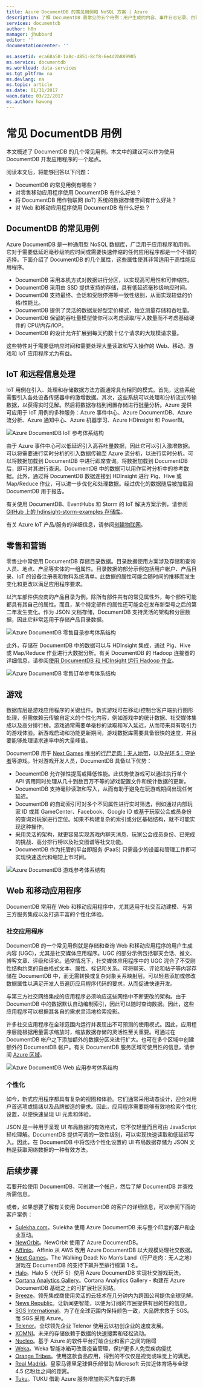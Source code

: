 ```yaml
---
title: Azure DocumentDB 的常见用例和 NoSQL 方案 | Azure
description: 了解 DocumentDB 最常见的五个用例：用户生成的内容、事件日志记录、目录数据、用户首选项数据和物联网 (IoT)。
services: documentdb
author: h0n
manager: jhubbard
editor: ''
documentationcenter: ''

ms.assetid: eca68a58-1a8c-4851-8cf8-6e4d2b889905
ms.service: documentdb
ms.workload: data-services
ms.tgt_pltfrm: na
ms.devlang: na
ms.topic: article
ms.date: 01/31/2017
wacn.date: 03/22/2017
ms.author: hawong
---
```


# 常见 DocumentDB 用例
本文概述了 DocumentDB 的几个常见用例。本文中的建议可以作为使用 DocumentDB 开发应用程序的一个起点。

阅读本文后，将能够回答以下问题：

- DocumentDB 的常见用例有哪些？
- 对零售移动应用程序使用 DocumentDB 有什么好处？
- 将 DocumentDB 用作物联网 (IoT) 系统的数据存储空间有什么好处？
- 对 Web 和移动应用程序使用 DocumentDB 有什么好处？

## DocumentDB 的常见用例
Azure DocumentDB 是一种通用型 NoSQL 数据库，广泛用于应用程序和用例。它对于需要低延迟毫秒级响应时间或需要快速伸缩的任何应用程序都是一个不错的选择。下面介绍了 DocumentDB 的几个属性，这些属性使其非常适用于高性能应用程序。

- DocumentDB 采用本机方式对数据进行分区，以实现高可用性和可伸缩性。
- DocumentDB 采用由 SSD 提供支持的存储，具有低延迟毫秒级响应时间。
- DocumentDB 支持最终、会话和受限停滞等一致性级别，从而实现较低的价格/性能比。
- DocumentDB 提供了灵活的数据友好型定价模式，独立测量存储和吞吐量。
- DocumentDB 保留的吞吐量模型使你可以考虑读取/写入数量而不考虑基础硬件的 CPU/内存/IOP。
- DocumentDB 的设计允许扩展到每天约数十亿个请求的大规模请求量。

这些特性对于需要低响应时间和需要处理大量读取和写入操作的 Web、移动、游戏和 IoT 应用程序尤为有益。

## IoT 和远程信息处理
IoT 用例在引入、处理和存储数据方法方面通常具有相同的模式。首先，这些系统需要引入各处设备传感器中的激增数据。其次，这些系统可以处理和分析流式传输数据，以获得实时见解。然后将数据存档到闲置存储进行批量分析。Azure 提供可应用于 IoT 用例的多种服务：Azure 事件中心、Azure DocumentDB、Azure 流分析、Azure 通知中心、Azure 机器学习、Azure HDInsight 和 PowerBI。

![Azure DocumentDB IoT 参考体系结构](./media/documentdb-use-cases/documentdb-iot.png)  

由于 Azure 事件中心可以低延迟引入高吞吐量数据，因此它可以引入激增数据。可以将需要进行实时分析的引入数据传输至 Azure 流分析，以进行实时分析。可以将数据加载到 DocumentDB 中进行即席查询。将数据加载到 DocumentDB 后，即可对其进行查询。DocumentDB 中的数据可以用作实时分析中的参考数据。此外，通过将 DocumentDB 数据连接到 HDInsight 进行 Pig、Hive 或 Map/Reduce 作业，可以进一步优化和处理数据。经过优化的数据随后被加载回 DocumentDB 用于报告。

有关使用 DocumentDB、EventHubs 和 Storm 的 IoT 解决方案示例，请参阅 [GitHub 上的 hdinsight-storm-examples 存储库](https://github.com/hdinsight/hdinsight-storm-examples/)。

有关 Azure IoT 产品/服务的详细信息，请参阅[创建物联网](http://www.microsoft.com/zh-cn/server-cloud/internet-of-things.aspx)。

## 零售和营销
零售业中常使用 DocumentDB 存储目录数据。目录数据使用方案涉及存储和查询人员、地点、产品等实体的一组属性。目录数据的部分示例包括用户帐户、产品目录、IoT 的设备注册表和物料系统清单。此数据的属性可能会随时间的推移而发生变化和更改以满足应用程序要求。

以汽车部件供应商的产品目录为例。除所有部件共有的常见属性外，每个部件可能都具有其自己的属性。而且，某个特定部件的属性还可能会在发布新型号之后的第二年发生变化。作为 JSON 文档存储，DocumentDB 支持灵活的架构和分层数据，因此它非常适用于存储产品目录数据。

![Azure DocumentDB 零售目录参考体系结构](./media/documentdb-use-cases/documentdb-retail-catalog.png)  

 此外，存储在 DocumentDB 中的数据可以与 HDInsight 集成，通过 Pig、Hive 或 Map/Reduce 作业进行大数据分析。有关 DocumentDB 的 Hadoop 连接器的详细信息，请参阅[使用 DocumentDB 和 HDInsight 运行 Hadoop 作业](./documentdb-run-hadoop-with-hdinsight.md)。

 ![Azure DocumentDB 零售订单参考体系结构](./media/documentdb-use-cases/documentdb-retail-orders.png)  

## 游戏
数据库层是游戏应用程序的关键组件。新式游戏可在移动/控制台客户端执行图形处理，但需依赖云传输自定义的个性化内容，例如游戏中的统计数据、社交媒体集成以及高分排行榜。游戏通常需要单毫秒的读取和写入延迟，从而带来具有吸引力的游戏体验。新游戏启动和功能更新期间，游戏数据库需要具备很快的速度，并且要能够处理请求速率中的大量峰值。

DocumentDB 用于 [Next Games](http://www.nextgames.com/) 推出的[行尸走肉：无人地带](https://azure.microsoft.com//blog/the-walking-dead-no-mans-land-game-soars-to-1-with-azure-documentdb/)，以及[光环 5：守护者](https://azure.microsoft.com/blog/how-halo-5-guardians-implemented-social-gameplay-using-azure-documentdb/)等游戏。针对游戏开发人员，DocumentDB 具备以下优势：

- DocumentDB 允许弹性提高或降低性能。此优势使游戏可以通过执行单个 API 调用同时处理从几十到数百万不等的游戏配置文件和统计数据的更新。
- DocumentDB 支持毫秒读取和写入，从而有助于避免在玩游戏期间出现任何延迟。
- DocumentDB 的自动索引可对多个不同属性进行实时筛选，例如通过内部玩家 ID 或其 GameCenter、Facebook、Google ID 或基于玩家公会成员身份的查询对玩家进行定位。如果不构建复杂的索引或分区基础结构，就不可能实现这种操作。
- 采用灵活的架构，就更容易实现游戏内聊天消息、玩家公会成员身份、已完成的挑战、高分排行榜以及社交图谱等社交功能。
- DocumentDB 作为托管的平台即服务 (PaaS) 只需最少的设置和管理工作即可实现快速迭代和缩短上市时间。

![Azure DocumentDB 游戏参考体系结构](./media/documentdb-use-cases/documentdb-gaming-architecture.png)  

## Web 和移动应用程序
DocumentDB 常用在 Web 和移动应用程序中，尤其适用于社交互动建模、与第三方服务集成以及打造丰富的个性化体验。

### 社交应用程序
DocumentDB 的一个常见用例就是存储和查询 Web 和移动应用程序的用户生成内容 (UGC)，尤其是社交媒体应用程序。UGC 的部分示例包括聊天会话、推文、博客文章、评级和评论。通常情况下，社交媒体应用程序中的 UGC 混合了不受刚性结构约束的自由格式文本、属性、标记和关系。可将聊天、评论和帖子等内容存储在 DocumentDB 中，而无需转换或复杂对象关系映射层。可以轻易添加或修改数据属性以满足开发人员遍历应用程序代码的要求，从而促进快速开发。

与第三方社交网络集成的应用程序必须响应这些网络中不断更改的架构。由于 DocumentDB 中的数据默认自动编制索引，因此可以随时查询数据。因此，这些应用程序可以根据其各自的需求灵活地检索投影。

许多社交应用程序在全球范围内运行并表现出不可预测的使用模式。因此，应用程序层能根据用量需求缩放时，缩放数据存储的灵活性至关重要。可通过在 DocumentDB 帐户之下添加额外的数据分区来进行扩大。也可在多个区域中创建额外的 DocumentDB 帐户。有关 DocumentDB 服务区域可使用性的信息，请参阅 [Azure 区域](https://azure.microsoft.com/regions/#services)。

![Azure DocumentDB Web 应用参考体系结构](./media/documentdb-use-cases/documentdb-web.png)  

### 个性化
如今，新式应用程序都具有复杂的视图和体验。它们通常采用动态设计，迎合对用户首选项或情绪以及品牌塑造的需求。因此，应用程序需要能够有效地检索个性化设置，以便快速呈现 UI 元素和体验。

JSON 是一种用于呈现 UI 布局数据的有效格式，它不仅轻量而且可由 JavaScript 轻松理解。DocumentDB 提供可调的一致性级别，可以实现快速读取和低延迟写入。因此，在 DocumentDB 中将包括个性化设置的 UI 布局数据存储为 JSON 文档是获取网络数据的一种有效方法。

## 后续步骤
若要开始使用 DocumentDB，可创建一个[帐户](https://www.azure.cn/pricing/1rmb-trial/)，然后了解 DocumentDB 并查找所需信息。

或者，如果想要了解有关使用 DocumentDB 的客户的详细信息，可以参阅下面的客户案例：

- [Sulekha.com](https://customers.microsoft.com/zh-cn/story/sulekha-uses-azure-documentdb-to-connect-customers-and-businesses-across-india)。Sulekha 使用 Azure DocumentDB 来与整个印度的客户和企业互动。
- [NewOrbit](https://customers.microsoft.com/zh-cn/story/neworbit-takes-flight-with-azure-documentdb)。NewOrbit 使用了 Azure DocumentDB。
- [Affinio](https://customers.microsoft.com/zh-cn/doclink/affinio-switches-from-aws-to-azure-documentdb-to-harness-social-data-at-scale)。Affinio 从 AWS 改用 Azure DocumentDB 以大规模处理社交数据。
- [Next Games](https://azure.microsoft.com//blog/the-walking-dead-no-mans-land-game-soars-to-1-with-azure-documentdb/)。The Walking Dead: No Man’s Land（行尸走肉：无人之地）游戏在 DocumentDB 的支持下飙升至排行榜第 1 名。
- [Halo](https://azure.microsoft.com/blog/how-halo-5-guardians-implemented-social-gameplay-using-azure-documentdb/)。Halo 5（光环 5）使用 Azure DocumentDB 实现社交游戏玩法。
- [Cortana Analytics Gallery](https://azure.microsoft.com/blog/cortana-analytics-gallery-a-scalable-community-site-built-on-azure-documentdb/)。Cortana Analytics Gallery - 构建在 Azure DocumentDB 基础之上的可扩展社区网站。
- [Breeze](https://customers.microsoft.com/Pages/CustomerStory.aspx?recid=18602)。领先集成商使用灵活的云技术在几分钟内为跨国公司提供全球见解。
- [News Republic](https://customers.microsoft.com/Pages/CustomerStory.aspx?recid=18639)。让新闻更智能，以便为订阅的市民提供有目的性的信息。
- [SGS International](https://customers.microsoft.com/Pages/CustomerStory.aspx?recid=18653)。为了在全球范围内保持颜色一致，大品牌求救于 SGS。而 SGS 采用 Azure。
- [Telenor](https://customers.microsoft.com/Pages/CustomerStory.aspx?recid=18608)。全球领先企业 Telenor 使用云以初创企业的速度发展。
- [XOMNI](https://customers.microsoft.com/Pages/CustomerStory.aspx?recid=18667)。未来的存储依赖于数据的快速搜索和轻松流动。
- [Nucleo](https://customers.microsoft.com/story/azure-based-software-platform-breaks-down-barriers-bet)。基于 Azure 的软件平台打破企业和客户之间的阻碍
- [Weka](https://customers.microsoft.com/story/weka-smart-fridge-improves-vaccine-management-so-more-people-can-be-protected-against-diseases)。Weka 智能冰箱可改善疫苗管理，保护更多人免受疾病侵扰
- [Orange Tribes](https://customers.microsoft.com/zh-cn/story/theres-more-to-that-food-app-than-meets-the-eye-or-the-mouth)。使用这款食品应用，得到的不仅仅是视觉或味觉上的满足。
- [Real Madrid](https://customers.microsoft.com/zh-cn/story/real-madrid-brings-the-stadium-closer-to-450-million-f)。皇家马德里足球俱乐部借助 Microsoft 云拉近体育场与全球 4.5 亿粉丝之间的距离。
- [Tuku](https://customers.microsoft.com/zh-cn/story/tuku-makes-car-buying-fun-with-help-from-azure-services)。TUKU 借助 Azure 服务增加购买汽车的乐趣

<!---HONumber=Mooncake_0313_2017-->
<!---Update_Description: wording update -->